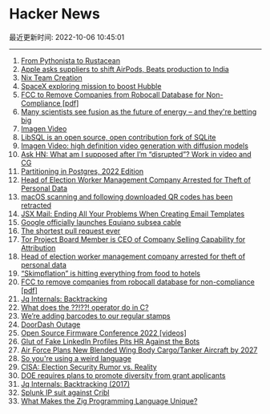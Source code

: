 # Hacker News

最近更新时间: 2022-10-06 10:45:01

--- 
1. [From Pythonista to Rustacean](https://github.com/rochacbruno/py2rs) 
2. [Apple asks suppliers to shift AirPods, Beats production to India](https://asia.nikkei.com/Spotlight/Supply-Chain/Apple-asks-suppliers-to-shift-AirPods-Beats-production-to-India) 
3. [Nix Team Creation](https://discourse.nixos.org/t/nix-team-creation/22228) 
4. [SpaceX exploring mission to boost Hubble](https://orbitalindex.com/archive/2022-10-05-Issue-188/) 
5. [FCC to Remove Companies from Robocall Database for Non-Compliance [pdf]](https://docs.fcc.gov/public/attachments/DOC-387840A1.pdf) 
6. [Many scientists see fusion as the future of energy – and they're betting big](https://www.nationalgeographic.co.uk/science-and-technology/2022/10/many-scientists-see-fusion-as-the-future-of-energy-and-theyre-betting-big) 
7. [Imagen Video](https://imagen.research.google/video/) 
8. [LibSQL is an open source, open contribution fork of SQLite](https://github.com/libsql/libsql) 
9. [Imagen Video: high definition video generation with diffusion models](https://imagen.research.google/video/) 
10. [Ask HN: What am I supposed after I’m “disrupted”? Work in video and CG](https://news.ycombinator.com/item?id=33099182) 
11. [Partitioning in Postgres, 2022 Edition](https://brandur.org/fragments/postgres-partitioning-2022) 
12. [Head of Election Worker Management Company Arrested for Theft of Personal Data](https://da.lacounty.gov/media/news/head-election-worker-management-company-arrested-connection-theft-personal-data) 
13. [macOS scanning and following downloaded QR codes has been retracted](https://twitter.com/hodgesmr/status/1577739222412312578) 
14. [JSX Mail: Ending All Your Problems When Creating Email Templates](https://jsx-mail.org) 
15. [Google officially launches Equiano subsea cable](https://www.datacenterdynamics.com/en/news/google-officially-launches-equiano-subsea-cable/) 
16. [The shortest pull request ever](https://github.com/spyder-ide/spyder-docs/pull/332) 
17. [Tor Project Board Member is CEO of Company Selling Capability for Attribution](https://blog.torproject.org/role-tor-project-board-conflicts-interest/) 
18. [Head of election worker management company arrested for theft of personal data](https://da.lacounty.gov/media/news/head-election-worker-management-company-arrested-connection-theft-personal-data) 
19. [“Skimpflation” is hitting everything from food to hotels](https://www.cbsnews.com/news/skimpflation-inflation-reducing-food-service-quality/) 
20. [FCC to remove companies from robocall database for non-compliance [pdf]](https://docs.fcc.gov/public/attachments/DOC-387840A1.pdf) 
21. [Jq Internals: Backtracking](https://github.com/stedolan/jq/wiki/Internals:-backtracking) 
22. [What does the ??!??! operator do in C?](https://stackoverflow.com/questions/7825055/what-does-the-operator-do-in-c) 
23. [We’re adding barcodes to our regular stamps](https://www.royalmail.com/sending/barcoded-stamps) 
24. [DoorDash Outage](https://www.doordash.com) 
25. [Open Source Firmware Conference 2022 [videos]](https://www.osfc.io/2022/schedule/) 
26. [Glut of Fake LinkedIn Profiles Pits HR Against the Bots](https://krebsonsecurity.com/2022/10/glut-of-fake-linkedin-profiles-pits-hr-against-the-bots/) 
27. [Air Force Plans New Blended Wing Body Cargo/Tanker Aircraft by 2027](https://www.airandspaceforces.com/air-force-plans-new-blended-wing-body-cargo-tanker-aircraft-by-2027/) 
28. [So you're using a weird language](https://morepablo.com/2022/09/so-you-re-using-a-weird-language.html) 
29. [CISA: Election Security Rumor vs. Reality](https://www.cisa.gov/rumorcontrol) 
30. [DOE requires plans to promote diversity from grant applicants](https://www.science.org/content/article/department-energy-requires-plans-promote-diversity-grant-applicants) 
31. [Jq Internals: Backtracking (2017)](https://github.com/stedolan/jq/wiki/Internals:-backtracking) 
32. [Splunk IP suit against Cribl](https://www.splunk.com/en_us/blog/bulletins/splunk-files-intellectual-property-complaint-against-cribl.html) 
33. [What Makes the Zig Programming Language Unique?](https://erikexplores.substack.com/p/what-makes-the-zig-programming-language) 
